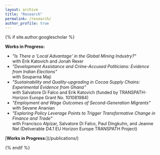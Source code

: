 ```yaml
---
layout: archive
title: "Research"
permalink: /research/
author_profile: true
---
```


{% if site.author.googlescholar %}
<div class="wordwrap">
  <strong>Works in Progress:</strong>
</div>

<ul>
  <li>
    <em>"Is There a 'Local Advantage' in the Global Mining Industry?"</em>
    <br> with Erik Katovich and Jonah Rexer
  </li>
  
  <li>
    <em>"Development Assistance and Crime-Accused Politicians: Evidence from Indian Elections"</em>
    <br> with Souparna Maji
  </li>

  <li>
    <em>"Sustainability and Quality-upgrading in Cocoa Supply Chains: Experimental Evidence from Ghana"</em> 
    <br> with Salvatore Di Falco and Erik Katovich (funded by TRANSPATH- Horizon Europe Grant No. 101081984)
  </li>

  <li>
    <em>"Employment and Wage Outcomes of Second-Generation Migrants"</em>
    <br> with Sevane Ananian
  </li>

  <!-- Uncomment the entry below if you want to include it -->
  <!--
  <li>
    U. Das, 
    <em>"Impact of CCTs on Female Education and Labour Market Outcomes: Evidence from Kanyashree Prakalpa of West Bengal, India"</em>
  </li>
  -->

  <li>
    <em>"Exploring Policy Leverage Points to Trigger Transformative Change in Finance and Trade"</em> 
    <br> with Francisco Alpízar, Salvatore Di Falco, Paul Dingkuhn, and Jeanne Nel (Deliverable D4.1 EU Horizon Europe TRANSPATH Project) 
  </li>

</ul>

<div class="wordwrap">
  [<strong>Works in Progress:</strong>](/publications/)
</div>


{% endif %}



